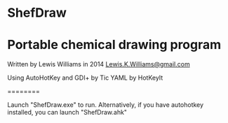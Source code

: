 ShefDraw
========

Portable chemical drawing program
========

Written by Lewis Williams in 2014
Lewis.K.Williams@gmail.com

Using AutoHotKey and
	GDI+	by	Tic
	YAML	by	HotKeyIt
	
	
========
	
Launch "ShefDraw.exe" to run.
Alternatively, if you have autohotkey installed, you can launch "ShefDraw.ahk"
